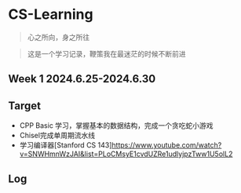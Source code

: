 # CS-Learning
> 心之所向，身之所往

> 这是一个学习记录，鞭策我在最迷茫的时候不断前进

## Week 1 2024.6.25-2024.6.30

## Target

- CPP Basic 学习，掌握基本的数据结构，完成一个贪吃蛇小游戏
- Chisel完成单周期流水线
- 学习编译器[Stanford CS 143]<https://www.youtube.com/watch?v=SNWHmnWzJAI&list=PLoCMsyE1cvdUZRe1udlyjpzTww1U5olL2>

## Log

